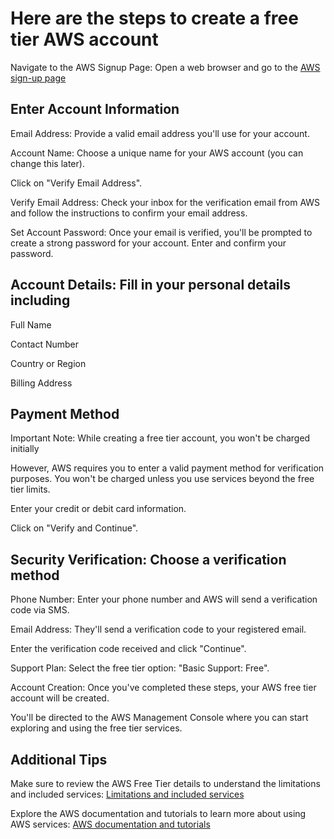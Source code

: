 # Here are the steps to create a free tier AWS account

Navigate to the AWS Signup Page: Open a web browser and go to the [AWS sign-up page](https://aws.amazon.com/free/)

## Enter Account Information

Email Address: Provide a valid email address you'll use for your account.

Account Name: Choose a unique name for your AWS account (you can change this later).

Click on "Verify Email Address".

Verify Email Address: Check your inbox for the verification email from AWS and follow the instructions to confirm your email address.

Set Account Password: Once your email is verified, you'll be prompted to create a strong password for your account. Enter and confirm your password.

## Account Details: Fill in your personal details including

Full Name

Contact Number

Country or Region

Billing Address

## Payment Method

Important Note: While creating a free tier account, you won't be charged initially

However, AWS requires you to enter a valid payment method for verification purposes. You won't be charged unless you use services beyond the free tier limits.

Enter your credit or debit card information.

Click on "Verify and Continue".

## Security Verification: Choose a verification method

Phone Number: Enter your phone number and AWS will send a verification code via SMS.

Email Address: They'll send a verification code to your registered email.

Enter the verification code received and click "Continue".

Support Plan: Select the free tier option: "Basic Support: Free".

Account Creation: Once you've completed these steps, your AWS free tier account will be created.

You'll be directed to the AWS Management Console where you can start exploring and using the free tier services.

## Additional Tips

Make sure to review the AWS Free Tier details to understand the limitations and included services: [Limitations and included services](https://aws.amazon.com/free/)

Explore the AWS documentation and tutorials to learn more about using AWS services: [AWS documentation and tutorials](https://docs.aws.amazon.com/)
